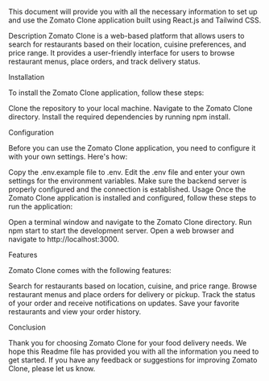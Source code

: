 This document will provide you with all the necessary information to set up and use the Zomato Clone application built using React.js and Tailwind CSS.

Description
Zomato Clone is a web-based platform that allows users to search for restaurants based on their location, cuisine preferences, and price range. It provides a user-friendly interface for users to browse restaurant menus, place orders, and track delivery status.

Installation

To install the Zomato Clone application, follow these steps:

Clone the repository to your local machine.
Navigate to the Zomato Clone directory.
Install the required dependencies by running npm install.

Configuration

Before you can use the Zomato Clone application, you need to configure it with your own settings. Here's how:

Copy the .env.example file to .env.
Edit the .env file and enter your own settings for the environment variables.
Make sure the backend server is properly configured and the connection is established.
Usage
Once the Zomato Clone application is installed and configured, follow these steps to run the application:

Open a terminal window and navigate to the Zomato Clone directory.
Run npm start to start the development server.
Open a web browser and navigate to http://localhost:3000.

Features

Zomato Clone comes with the following features:

Search for restaurants based on location, cuisine, and price range.
Browse restaurant menus and place orders for delivery or pickup.
Track the status of your order and receive notifications on updates.
Save your favorite restaurants and view your order history.

Conclusion

Thank you for choosing Zomato Clone for your food delivery needs. We hope this Readme file has provided you with all the information you need to get started. If you have any feedback or suggestions for improving Zomato Clone, please let us know.
